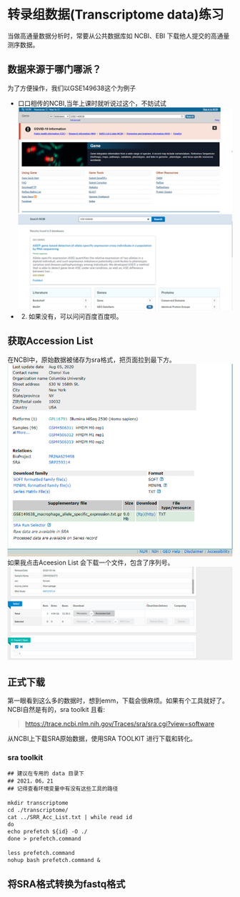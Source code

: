 # 转录组数据(Transcriptome data)练习
当做高通量数据分析时，常要从公共数据库如 NCBI、EBI 下载他人提交的高通量测序数据。

## 数据来源于哪门哪派？

为了方便操作，我们以GSE149638这个为例子
-  口口相传的NCBI,当年上课时就听说过这个，不妨试试
![avatar](./../images/tutorTranscrip.png)
![avatar](./../images/tutorTransm02.png)
- 2. 如果没有，可以问问百度百度呗。

## 获取Accession List

在NCBI中，原始数据被储存为sra格式，把页面拉到最下方。
![avatar](./../images/tutorTransp03.png)
如果我点击Aceesion List 会下载一个文件，包含了序列号。
![avatar](./../images/tutorTransmp04.png)

## 正式下载
第一眼看到这么多的数据时，想到emm，下载会很麻烦。如果有个工具就好了。
NCBI自然是有的，sra toolkit
且看:
>https://trace.ncbi.nlm.nih.gov/Traces/sra/sra.cgi?view=software

从NCBI上下载SRA原始数据，使用SRA TOOLKIT 进行下载和转化。
### sra toolkit

```
## 建议在专用的 data 目录下
## 2021，06，21
## 记得查看环境变量中有没有这些工具的路径

mkdir transcriptome
cd ./transcriptome/
cat ../SRR_Acc_List.txt | while read id
do
echo prefetch ${id} -O ./
done > prefetch.command

less prefetch.command
nohup bash prefetch.command &
```

## 将SRA格式转换为fastq格式



